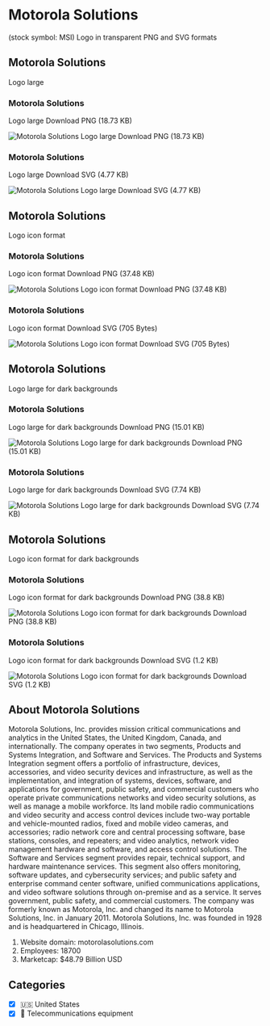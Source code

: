 # Motorola Solutions
 (stock symbol: MSI) Logo in transparent PNG and SVG formats

## Motorola Solutions
 Logo large

### Motorola Solutions
 Logo large Download PNG (18.73 KB)

![Motorola Solutions
 Logo large Download PNG (18.73 KB)](/img/orig/MSI_BIG-c07a5da3.png)

### Motorola Solutions
 Logo large Download SVG (4.77 KB)

![Motorola Solutions
 Logo large Download SVG (4.77 KB)](/img/orig/MSI_BIG-77221403.svg)

## Motorola Solutions
 Logo icon format

### Motorola Solutions
 Logo icon format Download PNG (37.48 KB)

![Motorola Solutions
 Logo icon format Download PNG (37.48 KB)](/img/orig/MSI-7283da32.png)

### Motorola Solutions
 Logo icon format Download SVG (705 Bytes)

![Motorola Solutions
 Logo icon format Download SVG (705 Bytes)](/img/orig/MSI-1d13038d.svg)

## Motorola Solutions
 Logo large for dark backgrounds

### Motorola Solutions
 Logo large for dark backgrounds Download PNG (15.01 KB)

![Motorola Solutions
 Logo large for dark backgrounds Download PNG (15.01 KB)](/img/orig/MSI_BIG.D-6b6f5ac4.png)

### Motorola Solutions
 Logo large for dark backgrounds Download SVG (7.74 KB)

![Motorola Solutions
 Logo large for dark backgrounds Download SVG (7.74 KB)](/img/orig/MSI_BIG.D-7743c768.svg)

## Motorola Solutions
 Logo icon format for dark backgrounds

### Motorola Solutions
 Logo icon format for dark backgrounds Download PNG (38.8 KB)

![Motorola Solutions
 Logo icon format for dark backgrounds Download PNG (38.8 KB)](/img/orig/MSI.D-6c212227.png)

### Motorola Solutions
 Logo icon format for dark backgrounds Download SVG (1.2 KB)

![Motorola Solutions
 Logo icon format for dark backgrounds Download SVG (1.2 KB)](/img/orig/MSI.D-0a56d294.svg)

## About Motorola Solutions


Motorola Solutions, Inc. provides mission critical communications and analytics in the United States, the United Kingdom, Canada, and internationally. The company operates in two segments, Products and Systems Integration, and Software and Services. The Products and Systems Integration segment offers a portfolio of infrastructure, devices, accessories, and video security devices and infrastructure, as well as the implementation, and integration of systems, devices, software, and applications for government, public safety, and commercial customers who operate private communications networks and video security solutions, as well as manage a mobile workforce. Its land mobile radio communications and video security and access control devices include two-way portable and vehicle-mounted radios, fixed and mobile video cameras, and accessories; radio network core and central processing software, base stations, consoles, and repeaters; and video analytics, network video management hardware and software, and access control solutions. The Software and Services segment provides repair, technical support, and hardware maintenance services. This segment also offers monitoring, software updates, and cybersecurity services; and public safety and enterprise command center software, unified communications applications, and video software solutions through on-premise and as a service. It serves government, public safety, and commercial customers. The company was formerly known as Motorola, Inc. and changed its name to Motorola Solutions, Inc. in January 2011. Motorola Solutions, Inc. was founded in 1928 and is headquartered in Chicago, Illinois.

1. Website domain: motorolasolutions.com
2. Employees: 18700
3. Marketcap: $48.79 Billion USD


## Categories
- [x] 🇺🇸 United States
- [x] 📡 Telecommunications equipment
